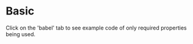 # Basic

Click on the 'babel' tab to see example code of only required properties being used. 

[](codepen://neptunian/boLwJw)
